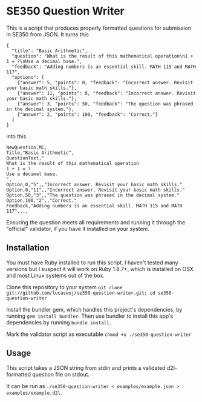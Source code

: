 # SE350 Question Writer

This is a script that produces properly formatted questions for submission in SE350 from JSON. It turns this
```
{
  "title": "Basic Arithmetic",
  "question": "What is the result of this mathematical operation\n1 + 1 = ?\nUse a decimal base.",
  "feedback": "Adding numbers is an essential skill. MATH 115 and MATH 117",
  "options": [
    {"answer": 5, "points": 0, "feedback": "Incorrect answer. Revisit your basic math skills."},
    {"answer": 11, "points": 0, "feedback": "Incorrect answer. Revisit your basic math skills."},
    {"answer": 3, "points": 50, "feedback": "The question was phrased in the decimal system."},
    {"answer": 2, "points": 100, "feedback": "Correct."}
  ]
}
```
into this
```
NewQuestion,MC,
Title,"Basic Arithmetic",
QuestionText,"
What is the result of this mathematical operation
1 + 1 = ?
Use a decimal base.
",
Option,0,"5",,"Incorrect answer. Revisit your basic math skills."
Option,0,"11",,"Incorrect answer. Revisit your basic math skills."
Option,50,"3",,"The question was phrased in the decimal system."
Option,100,"2",,"Correct."
Feedback,"Adding numbers is an essential skill. MATH 115 and MATH 117",,,,
```
Ensuring the question meets all requirements and running it through the "official" validator, if you have it installed on your system.

## Installation

You must have Ruby installed to run this script. I haven't tested many versions but I suspect it will work on Ruby 1.8.7+, which is installed on OSX and most Linux systems out of the box.

Clone this repository to your system `git clone git://github.com/lucaswoj/se350-question-writer.git; cd se350-question-writer`

Install the bundler gem, which handles this project's dependencies, by running `gem install bundler`. Then use bundler to install this app's dependencies by running `bundle install`.

Mark the validator script as executable `chmod +x ./se350-question-writer`

## Usage

This script takes a JSON string from stdin and prints a validated d2l-formatted question file on stdout.

It can be run as `./se350-question-writer < examples/example.json > examples/example.d2l`.
